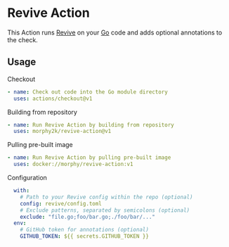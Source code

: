 # Revive Action
This Action runs [Revive](https://github.com/mgechev/revive) on your [Go](https://golang.org/) code and adds optional annotations to the check.

## Usage

Checkout
```YAML
- name: Check out code into the Go module directory
  uses: actions/checkout@v1
```
Building from repository
```YAML
- name: Run Revive Action by building from repository
  uses: morphy2k/revive-action@v1
```
Pulling pre-built image
```YAML
- name: Run Revive Action by pulling pre-built image
  uses: docker://morphy/revive-action:v1
```
Configuration
```YAML
  with:
    # Path to your Revive config within the repo (optional)
    config: revive/config.toml
    # Exclude patterns, separated by semicolons (optional)
    exclude: "file.go;foo/bar.go;./foo/bar/..."
  env:
    # GitHub token for annotations (optional)
    GITHUB_TOKEN: ${{ secrets.GITHUB_TOKEN }}
```
